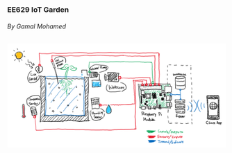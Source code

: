 ### EE629 IoT Garden
###### By Gamal Mohamed

![IoT Garden Monitor Diagram](/img/iot-plant-monitor-diagram.png)